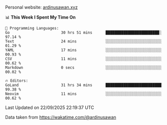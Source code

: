 Personal website: [ardinusawan.xyz](https://ardinusawan.xyz)

<!--START_SECTION:waka-->
📊 **This Week I Spent My Time On** 

```text
💬 Programming Languages: 
Go                       30 hrs 51 mins      ████████████████████████░   97.14 % 
Text                     24 mins             ░░░░░░░░░░░░░░░░░░░░░░░░░   01.29 % 
YAML                     17 mins             ░░░░░░░░░░░░░░░░░░░░░░░░░   00.93 % 
CSV                      11 mins             ░░░░░░░░░░░░░░░░░░░░░░░░░   00.62 % 
Markdown                 0 secs              ░░░░░░░░░░░░░░░░░░░░░░░░░   00.02 % 

🔥 Editors: 
GoLand                   31 hrs 34 mins      █████████████████████████   99.38 % 
Neovim                   11 mins             ░░░░░░░░░░░░░░░░░░░░░░░░░   00.62 % 
```


 Last Updated on 22/09/2025 22:19:37 UTC
<!--END_SECTION:waka-->
Data taken from https://wakatime.com/@ardinusawan
